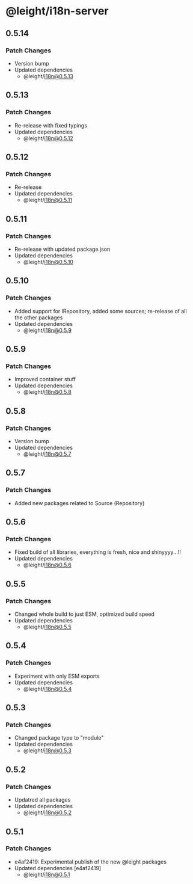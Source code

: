 # @leight/i18n-server

## 0.5.14

### Patch Changes

- Version bump
- Updated dependencies
    - @leight/i18n@0.5.13

## 0.5.13

### Patch Changes

- Re-release with fixed typings
- Updated dependencies
    - @leight/i18n@0.5.12

## 0.5.12

### Patch Changes

- Re-release
- Updated dependencies
    - @leight/i18n@0.5.11

## 0.5.11

### Patch Changes

- Re-release with updated package.json
- Updated dependencies
    - @leight/i18n@0.5.10

## 0.5.10

### Patch Changes

- Added support for IRepository, added some sources; re-release of all the other packages
- Updated dependencies
    - @leight/i18n@0.5.9

## 0.5.9

### Patch Changes

- Improved container stuff
- Updated dependencies
    - @leight/i18n@0.5.8

## 0.5.8

### Patch Changes

- Version bump
- Updated dependencies
    - @leight/i18n@0.5.7

## 0.5.7

### Patch Changes

- Added new packages related to Source (Repository)

## 0.5.6

### Patch Changes

- Fixed build of all libraries, everything is fresh, nice and shinyyyy...!!
- Updated dependencies
    - @leight/i18n@0.5.6

## 0.5.5

### Patch Changes

- Changed whole build to just ESM, optimized build speed
- Updated dependencies
    - @leight/i18n@0.5.5

## 0.5.4

### Patch Changes

- Experiment with only ESM exports
- Updated dependencies
    - @leight/i18n@0.5.4

## 0.5.3

### Patch Changes

- Changed package type to "module"
- Updated dependencies
    - @leight/i18n@0.5.3

## 0.5.2

### Patch Changes

- Updatred all packages
- Updated dependencies
    - @leight/i18n@0.5.2

## 0.5.1

### Patch Changes

- e4af2419: Experimental publish of the new @leight packages
- Updated dependencies [e4af2419]
    - @leight/i18n@0.5.1

